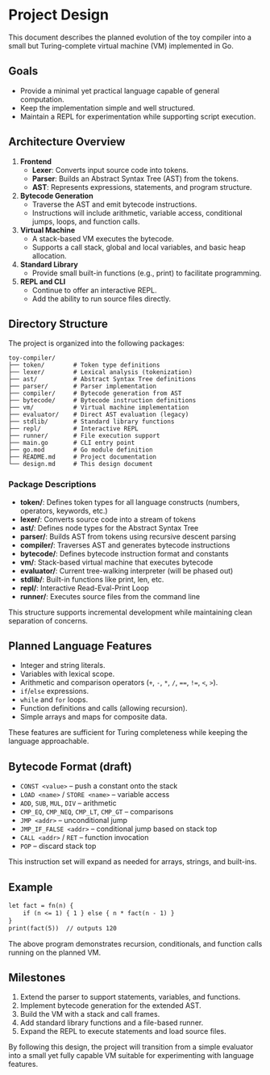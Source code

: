 # Project Design

This document describes the planned evolution of the toy compiler into a small but Turing-complete virtual machine (VM) implemented in Go.

## Goals
- Provide a minimal yet practical language capable of general computation.
- Keep the implementation simple and well structured.
- Maintain a REPL for experimentation while supporting script execution.

## Architecture Overview
1. **Frontend**
   - **Lexer**: Converts input source code into tokens.
   - **Parser**: Builds an Abstract Syntax Tree (AST) from the tokens.
   - **AST**: Represents expressions, statements, and program structure.
2. **Bytecode Generation**
   - Traverse the AST and emit bytecode instructions.
   - Instructions will include arithmetic, variable access, conditional jumps, loops, and function calls.
3. **Virtual Machine**
   - A stack-based VM executes the bytecode.
   - Supports a call stack, global and local variables, and basic heap allocation.
4. **Standard Library**
   - Provide small built-in functions (e.g., print) to facilitate programming.
5. **REPL and CLI**
   - Continue to offer an interactive REPL.
   - Add the ability to run source files directly.

## Directory Structure

The project is organized into the following packages:

```
toy-compiler/
├── token/        # Token type definitions
├── lexer/        # Lexical analysis (tokenization)
├── ast/          # Abstract Syntax Tree definitions
├── parser/       # Parser implementation
├── compiler/     # Bytecode generation from AST
├── bytecode/     # Bytecode instruction definitions
├── vm/           # Virtual machine implementation
├── evaluator/    # Direct AST evaluation (legacy)
├── stdlib/       # Standard library functions
├── repl/         # Interactive REPL
├── runner/       # File execution support
├── main.go       # CLI entry point
├── go.mod        # Go module definition
├── README.md     # Project documentation
└── design.md     # This design document
```

### Package Descriptions

- **token/**: Defines token types for all language constructs (numbers, operators, keywords, etc.)
- **lexer/**: Converts source code into a stream of tokens
- **ast/**: Defines node types for the Abstract Syntax Tree
- **parser/**: Builds AST from tokens using recursive descent parsing
- **compiler/**: Traverses AST and generates bytecode instructions
- **bytecode/**: Defines bytecode instruction format and constants
- **vm/**: Stack-based virtual machine that executes bytecode
- **evaluator/**: Current tree-walking interpreter (will be phased out)
- **stdlib/**: Built-in functions like print, len, etc.
- **repl/**: Interactive Read-Eval-Print Loop
- **runner/**: Executes source files from the command line

This structure supports incremental development while maintaining clean separation of concerns.

## Planned Language Features
- Integer and string literals.
- Variables with lexical scope.
- Arithmetic and comparison operators (`+`, `-`, `*`, `/`, `==`, `!=`, `<`, `>`).
- `if`/`else` expressions.
- `while` and `for` loops.
- Function definitions and calls (allowing recursion).
- Simple arrays and maps for composite data.

These features are sufficient for Turing completeness while keeping the language approachable.

## Bytecode Format (draft)
- `CONST <value>` – push a constant onto the stack
- `LOAD <name>` / `STORE <name>` – variable access
- `ADD`, `SUB`, `MUL`, `DIV` – arithmetic
- `CMP_EQ`, `CMP_NEQ`, `CMP_LT`, `CMP_GT` – comparisons
- `JMP <addr>` – unconditional jump
- `JMP_IF_FALSE <addr>` – conditional jump based on stack top
- `CALL <addr>` / `RET` – function invocation
- `POP` – discard stack top

This instruction set will expand as needed for arrays, strings, and built-ins.

## Example
```txt
let fact = fn(n) {
    if (n <= 1) { 1 } else { n * fact(n - 1) }
}
print(fact(5))  // outputs 120
```
The above program demonstrates recursion, conditionals, and function calls running on the planned VM.

## Milestones
1. Extend the parser to support statements, variables, and functions.
2. Implement bytecode generation for the extended AST.
3. Build the VM with a stack and call frames.
4. Add standard library functions and a file-based runner.
5. Expand the REPL to execute statements and load source files.

By following this design, the project will transition from a simple evaluator into a small yet fully capable VM suitable for experimenting with language features.